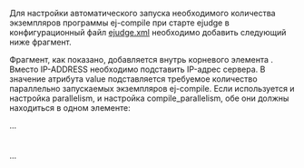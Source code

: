 Для настройки автоматического запуска необходимого количества экземпляров программы ej-compile при старте ejudge в конфигурационный файл [ejudge.xml](https://ejudge.ru/wiki/index.php/Ejudge.xml "Ejudge.xml") необходимо добавить следующий ниже фрагмент.

Фрагмент, как показано, добавляется внутрь корневого элемента <config>. Вместо IP-ADDRESS необходимо подставить IP-адрес сервера. В значение атрибута value подставляется требуемое количество параллельно запускаемых экземпляров ej-compile. Если используется и настройка parallelism, и настройка compile_parallelism, обе они должны находиться в одном элементе:

<config>
  ...
  <hosts_options>
    <host name="IP-ADDRESS">
      <option name="compile_parallelism" value="2" />
      <option name="parallelism" value="4" />
    </host>
  </hosts_options>
  ...
</config>